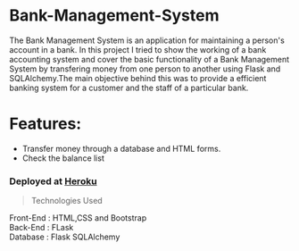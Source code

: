 # Bank-Management-System

The Bank Management System is an application for maintaining a person's account in a bank. In this project I tried to show the working of a bank accounting system and cover the basic functionality of a Bank Management System by transfering money from one person to another using Flask and SQLAlchemy.The main objective behind this was to provide a efficient banking system for a customer and the staff of a particular bank.

# Features:
  * Transfer money through a database and HTML forms.
  * Check the balance list 


### Deployed at [Heroku](https://banking-system-vidhi.herokuapp.com) 


> Technologies Used


Front-End : HTML,CSS and Bootstrap<br>
Back-End : FLask<br>
Database : Flask SQLAlchemy
